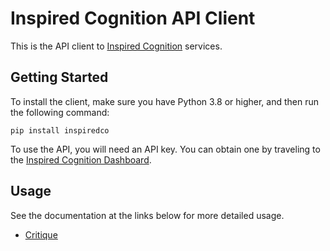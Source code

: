 # Inspired Cognition API Client

This is the API client to [Inspired Cognition](https://inspiredco.ai) services.

## Getting Started

To install the client, make sure you have Python 3.8 or higher, and then run the
following command:

```shell
pip install inspiredco
```

To use the API, you will need an API key. You can obtain one by traveling to the
[Inspired Cognition Dashboard](https://dashboard.inspiredco.ai).

## Usage

See the documentation at the links below for more detailed usage.

* [Critique](https://docs.inspiredco.ai/critique/)
